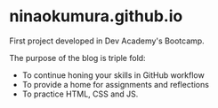 # ninaokumura.github.io

First project developed in Dev Academy's Bootcamp.

The purpose of the blog is triple fold:

- To continue honing your skills in GitHub workflow
- To provide a home for assignments and reflections
- To practice HTML, CSS and JS.
